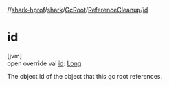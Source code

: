 //[shark-hprof](../../../../index.md)/[shark](../../index.md)/[GcRoot](../index.md)/[ReferenceCleanup](index.md)/[id](id.md)

# id

[jvm]\
open override val [id](id.md): [Long](https://kotlinlang.org/api/latest/jvm/stdlib/kotlin/-long/index.html)

The object id of the object that this gc root references.
